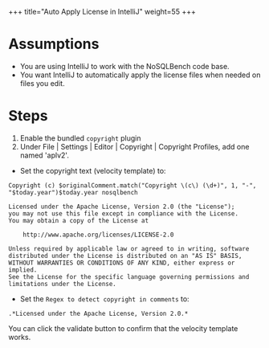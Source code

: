 +++
title="Auto Apply License in IntelliJ"
weight=55
+++

# Assumptions

- You are using IntelliJ to work with the NoSQLBench code base.
- You want IntelliJ to automatically apply the license files when needed on files you edit.

# Steps

1. Enable the bundled `copyright` plugin
2. Under File | Settings | Editor | Copyright | Copyright Profiles, add one named 'aplv2'.

- Set the copyright text (velocity template) to:
```
Copyright (c) $originalComment.match("Copyright \(c\) (\d+)", 1, "-", "$today.year")$today.year nosqlbench

Licensed under the Apache License, Version 2.0 (the "License");
you may not use this file except in compliance with the License.
You may obtain a copy of the License at

    http://www.apache.org/licenses/LICENSE-2.0

Unless required by applicable law or agreed to in writing, software
distributed under the License is distributed on an "AS IS" BASIS,
WITHOUT WARRANTIES OR CONDITIONS OF ANY KIND, either express or implied.
See the License for the specific language governing permissions and
limitations under the License.
```

- Set the `Regex to detect copyright in comments` to:
```
.*Licensed under the Apache License, Version 2.0.*
```

You can click the validate button to confirm that the velocity template works.

# 
